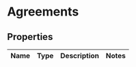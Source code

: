 # Agreements

## Properties
Name | Type | Description | Notes
------------ | ------------- | ------------- | -------------
